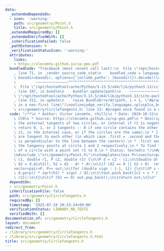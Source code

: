 ```yaml
---
data:
  _extendedDependsOn:
  - icon: ':warning:'
    path: src/geometry/Point.h
    title: src/geometry/Point.h
  _extendedRequiredBy: []
  _extendedVerifiedWith: []
  _isVerificationFailed: false
  _pathExtension: h
  _verificationStatusIcon: ':warning:'
  attributes:
    links:
    - https://vlecomte.github.io/cp-geo.pdf
  bundledCode: "Traceback (most recent call last):\n  File \"/opt/hostedtoolcache/Python/3.13.5/x64/lib/python3.13/site-packages/onlinejudge_verify/documentation/build.py\"\
    , line 71, in _render_source_code_stat\n    bundled_code = language.bundle(stat.path,\
    \ basedir=basedir, options={'include_paths': [basedir]}).decode()\n          \
    \         ~~~~~~~~~~~~~~~^^^^^^^^^^^^^^^^^^^^^^^^^^^^^^^^^^^^^^^^^^^^^^^^^^^^^^^^^^^^^^^^^^\n\
    \  File \"/opt/hostedtoolcache/Python/3.13.5/x64/lib/python3.13/site-packages/onlinejudge_verify/languages/cplusplus.py\"\
    , line 187, in bundle\n    bundler.update(path)\n    ~~~~~~~~~~~~~~^^^^^^\n  File\
    \ \"/opt/hostedtoolcache/Python/3.13.5/x64/lib/python3.13/site-packages/onlinejudge_verify/languages/cplusplus_bundle.py\"\
    , line 312, in update\n    raise BundleErrorAt(path, i + 1, \"#pragma once found\
    \ in a non-first line\")\nonlinejudge_verify.languages.cplusplus_bundle.BundleErrorAt:\
    \ src/geometry/CircleTangents.h: line 13: #pragma once found in a non-first line\n"
  code: "/**\n * Author: Victor Lecomte, chilli\n * Date: 2019-10-31\n * License:\
    \ CC0\n * Source: https://vlecomte.github.io/cp-geo.pdf\n * Description: Finds\
    \ the external tangents of two circles, or internal if r2 is negated.\n * Can\
    \ return 0, 1, or 2 tangents -- 0 if one circle contains the other (or overlaps\
    \ it, in the internal case, or if the circles are the same);\n * 1 if the circles\
    \ are tangent to each other (in which case .first = .second and the tangent line\
    \ is perpendicular to the line between the centers).\n * .first and .second give\
    \ the tangency points at circle 1 and 2 respectively.\n * To find the tangents\
    \ of a circle with a point set r2 to 0.\n * Status: tested\n */\n#pragma once\n\
    \n#include \"src/geometry/Point.h\"\n\ntemplate<class P>\nvector<pair<P, P>> tangents(P\
    \ c1, double r1, P c2, double r2) {\n\tP d = c2 - c1;\n\tdouble dr = r1 - r2,\
    \ d2 = d.dist2(), h2 = d2 - dr * dr;\n\tif (d2 == 0 || h2 < 0)  return {};\n\t\
    vector<pair<P, P>> out;\n\tfor (double sign : {-1, 1}) {\n\t\tP v = (d * dr +\
    \ d.perp() * sqrt(h2) * sign) / d2;\n\t\tout.push_back({c1 + v * r1, c2 + v *\
    \ r2});\n\t}\n\tif (h2 == 0) out.pop_back();\n\treturn out;\n}\n"
  dependsOn:
  - src/geometry/Point.h
  isVerificationFile: false
  path: src/geometry/CircleTangents.h
  requiredBy: []
  timestamp: '2025-07-19 20:33:24+09:00'
  verificationStatus: LIBRARY_NO_TESTS
  verifiedWith: []
documentation_of: src/geometry/CircleTangents.h
layout: document
redirect_from:
- /library/src/geometry/CircleTangents.h
- /library/src/geometry/CircleTangents.h.html
title: src/geometry/CircleTangents.h
---
```

